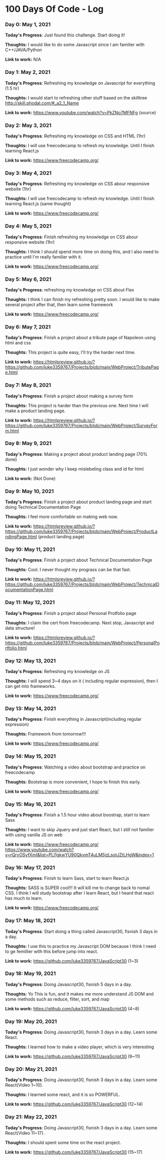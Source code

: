 # 100 Days Of Code - Log

### Day 0: May 1, 2021 

**Today's Progress**: Just found this challenge. Start doing it!

**Thoughts:** I would like to do some Javascript since I am familier with C++/JAVA/Python 

**Link to work:** N/A

### Day 1: May 2, 2021 

**Today's Progress**: Refreshing my knowledge on Javascript for everything (1.5 hr)

**Thoughts:** I would start to refreshing other stuff based on the skilltree http://skill.phodal.com/#_a2_1_Name 

**Link to work:** https://www.youtube.com/watch?v=PkZNo7MFNFg (source)


### Day 2: May 3, 2021 

**Today's Progress**: Refreshing my knowledge on CSS and HTML (1hr)

**Thoughts:** I will use freecodecamp to refresh my knowledge. Until I finish learning React.js

**Link to work:** https://www.freecodecamp.org/ 

### Day 3: May 4, 2021 

**Today's Progress**: Refreshing my knowledge on CSS abour responsive website (1hr)

**Thoughts:** I will use freecodecamp to refresh my knowledge. Until I finish learning React.js (same thought)

**Link to work:** https://www.freecodecamp.org/ 

### Day 4: May 5, 2021 
**Today's Progress**: Finish refreshing my knowledge on CSS abour responsive website (1hr)

**Thoughts:** I think I should spend more time on doing this, and I also need to practice until I'm really familier with it.

**Link to work:** https://www.freecodecamp.org/ 


### Day 5: May 6, 2021 
**Today's Progress**: refreshing my knowledge on CSS about Flex

**Thoughts:** I think I can finish my refreshing pretty soon. I would like to make several project after that, then learn some framework

**Link to work:** https://www.freecodecamp.org/ 

### Day 6: May 7, 2021 
**Today's Progress**: Finish a project about a tribute page of Napoleon using html and css

**Thoughts:** This project is quite easy, I'll try the harder next time.

**Link to work:** https://htmlpreview.github.io/?https://github.com/luke3359767/Projects/blob/main/WebProject/TributePage.html

### Day 7: May 8, 2021 
**Today's Progress**: Finish a project about making a survey form

**Thoughts:** This project is harder than the previous one. Next time I will make a product landing page.

**Link to work:** https://htmlpreview.github.io/?https://github.com/luke3359767/Projects/blob/main/WebProject/SurveyForm.html


### Day 8: May 9, 2021 
**Today's Progress**: Making a project about product landing page (70% done) 

**Thoughts:** I just wonder why I keep mislebeling class and id for html 

**Link to work:** (Not Done)

### Day 9: May 10, 2021 
**Today's Progress**: Finish a project about product landing page and start doing Technical Documentation Page 

**Thoughts:** I feel more comfortable on making web now.

**Link to work:** https://htmlpreview.github.io/?https://github.com/luke3359767/Projects/blob/main/WebProject/ProductLandingPage.html (product landing page)

### Day 10: May 11, 2021 
**Today's Progress**: Finish a project about Technical Documentation Page 

**Thoughts:** Cool. I never thought my prograss can be that fast.

**Link to work:** https://htmlpreview.github.io/?https://github.com/luke3359767/Projects/blob/main/WebProject/TechnicalDocumentationPage.html 

### Day 11: May 12, 2021 
**Today's Progress**: Finish a project about Personal Protfolio page

**Thoughts:** I claim the cert from freecodecamp. Next stop, Javascript and data structure!

**Link to work:** https://htmlpreview.github.io/?https://github.com/luke3359767/Projects/blob/main/WebProject/PersonalPortfolio.html


### Day 12: May 13, 2021 
**Today's Progress**:  Refreshing my knowledge on JS

**Thoughts:** I will spend 3~4 days on it ( including regular expression), then I can get into frameworks.

**Link to work:** https://www.freecodecamp.org/ 


### Day 13: May 14, 2021 
**Today's Progress**:  Finish everything in Javascript(including regular expression)

**Thoughts:** Framework from tomorrow!!!

**Link to work:** https://www.freecodecamp.org/ 

### Day 14: May 15, 2021 
**Today's Progress**:  Watching a video about bootstrap and practice on freecodecamp

**Thoughts:** Bootstrap is more convenient, I hope to finish this early.

**Link to work:** https://www.freecodecamp.org/ 

### Day 15: May 16, 2021 
**Today's Progress**:  Finish a 1.5 hour video about boostrap, start to learn Sass 

**Thoughts:** I want to skip Jquery and just start React, but I still not familier with using vanilla JS on web 

**Link to work:** https://www.freecodecamp.org/ https://www.youtube.com/watch?v=rQryOSyfXmI&list=PLl1gkwYU90QkvmT4uLM5jzLsotJZtLHgW&index=1

### Day 16: May 17, 2021 
**Today's Progress**:  Finish to learn Sass, start to learn React.js

**Thoughts:** SASS is SUPER cool!!! It will kill me to change back to nomal CSS. I think I will study bootstrap after I learn React, but I heard that react has much to learn.

**Link to work:** https://www.freecodecamp.org/


### Day 17: May 18, 2021 
**Today's Progress**:  Start doing a thing called Javascript30, fisnish 3 days in a day.

**Thoughts:** I use this to practice my Javascript DOM because I think I need to ge femillier with this before jump into react. 

**Link to work:** https://github.com/luke3359767/JavaScript30  (1~3)

### Day 18: May 19, 2021 
**Today's Progress**:  Doing Javascript30, fisnish 5 days in a day.

**Thoughts:** Yo This is fun, and it makes me more understand JS DOM and some methods such as reduce, filter, sort, and map

**Link to work:** https://github.com/luke3359767/JavaScript30  (4~8)

### Day 19: May 20, 2021
**Today's Progress**: Doing Javascript30, fisnish 3 days in a day. Learn some React.

**Thoughts:** I learned how to make a video player, which is very interesting

**Link to work:** https://github.com/luke3359767/JavaScript30 (9~11)


### Day 20: May 21, 2021 
**Today's Progress**:  Doing Javascript30, fisnish 3 days in a day. Learn some React(Video 1~10).

**Thoughts:** I learned some react, and it is so POWERFUL.

**Link to work:** https://github.com/luke3359767/JavaScript30  (12~14)

### Day 21: May 22, 2021 
**Today's Progress**:  Doing Javascript30, fisnish 3 days in a day. Learn some React(Video 11~17).

**Thoughts:** I should spent some time on the react project.

**Link to work:** https://github.com/luke3359767/JavaScript30  (15~17)

